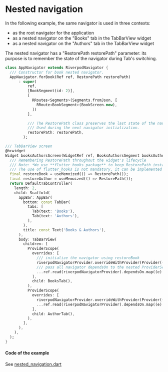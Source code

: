 # Nested navigation

In the following example, the same navigator is used in three contexts:
- as the root navigator for the application
- as a nested navigator on the "Books" tab in the TabBarView widget
- as a nested navigator on the "Authors" tab in the TabBarView widget

The nested navigator has a "RestorePath restorePath" parameter: its purpose is to remember the state of the navigator during Tab's switching.

```dart
class AppNavigator extends RiverpodNavigator {
  /// Constructor for book nested navigator.
  AppNavigator.forBook(Ref ref, RestorePath restorePath)
      : super(
          ref,
          [BookSegment(id: 2)],
          [
            RRoutes<Segments>(Segments.fromJson, [
              RRoute<BookSegment>(BookScreen.new),
            ])
          ],

          /// The RestorePath class preserves the last state of the navigator.
          /// Used during the next navigator initialization.
          restorePath: restorePath,
        );

```

```dart
/// TabBarView screen
@hcwidget
Widget booksAuthorsScreen(WidgetRef ref, BooksAuthorsSegment booksAuthorsSegment) {
  /// Remembering RestorePath throughout the widget's lifecycle
  /// Note: *We use **flutter_hooks package** to keep RestorePath instance. 
  /// The use of flutter_hooks is not mandatory, it can be implemented using the StatefulWidget*.
  final restoreBook = useMemoized(() => RestorePath());
  final restoreAuthor = useMemoized(() => RestorePath());
  return DefaultTabController(
    length: 2,
    child: Scaffold(
      appBar: AppBar(
        bottom: const TabBar(
          tabs: [
            Tab(text: 'Books'),
            Tab(text: 'Authors'),
          ],
        ),
        title: const Text('Books & Authors'),
      ),
      body: TabBarView(
        children: [
          ProviderScope(
            overrides: [
              /// initialize the navigator using restoreBook
              riverpodNavigatorProvider.overrideWithProvider(Provider((ref) => AppNavigator.forBook(ref, restoreBook))),
              /// pass all navigator dependsOn to the nested ProviderScope
              ...ref.read(riverpodNavigatorProvider).dependsOn.map((e) => e as Override).toList(),
            ],
            child: BooksTab(),
          ),
          ProviderScope(
            overrides: [
              riverpodNavigatorProvider.overrideWithProvider(Provider((ref) => AppNavigator.forAuthor(ref, restoreAuthor))),
              ...ref.read(riverpodNavigatorProvider).dependsOn.map((e) => e as Override).toList(),
            ],
            child: AuthorTab(),
          ),
        ],
      ),
    ),
  );
}
```

#### Code of the example

See [nested_navigation.dart](https://github.com/PavelPZ/riverpod_navigator/blob/main/examples/doc/lib/src/nested_navigation.dart)
